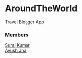 # AroundTheWorld
Travel Blogger App

### Members
[Suraj Kumar](https://github.com/1nolySK)<br>
[Ayush Jha](https://github.com/AyushDevil)
